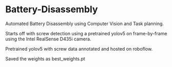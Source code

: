 # Battery-Disassembly

Automated Battery Disassembly using Computer Vision and Task planning.

Starts off with screw detection using a pretrained yolov5 on frame-by-frame using the Intel RealSense D435i camera.

Pretrained yolov5 with screw data annotated and hosted on roboflow.

Saved the weights as best_weights.pt




